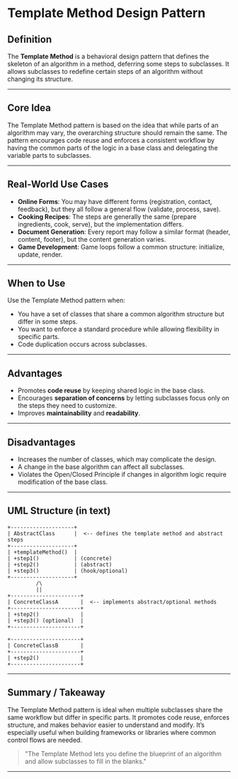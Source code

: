 # Template Method Design Pattern

## Definition

The **Template Method** is a behavioral design pattern that defines the skeleton of an algorithm in a method, deferring some steps to subclasses. It allows subclasses to redefine certain steps of an algorithm without changing its structure.

---

## Core Idea

The Template Method pattern is based on the idea that while parts of an algorithm may vary, the overarching structure should remain the same. The pattern encourages code reuse and enforces a consistent workflow by having the common parts of the logic in a base class and delegating the variable parts to subclasses.

---

## Real-World Use Cases

* **Online Forms**: You may have different forms (registration, contact, feedback), but they all follow a general flow (validate, process, save).
* **Cooking Recipes**: The steps are generally the same (prepare ingredients, cook, serve), but the implementation differs.
* **Document Generation**: Every report may follow a similar format (header, content, footer), but the content generation varies.
* **Game Development**: Game loops follow a common structure: initialize, update, render.

---

## When to Use

Use the Template Method pattern when:

* You have a set of classes that share a common algorithm structure but differ in some steps.
* You want to enforce a standard procedure while allowing flexibility in specific parts.
* Code duplication occurs across subclasses.

---

## Advantages

* Promotes **code reuse** by keeping shared logic in the base class.
* Encourages **separation of concerns** by letting subclasses focus only on the steps they need to customize.
* Improves **maintainability** and **readability**.

---

## Disadvantages

* Increases the number of classes, which may complicate the design.
* A change in the base algorithm can affect all subclasses.
* Violates the Open/Closed Principle if changes in algorithm logic require modification of the base class.

---

## UML Structure (in text)

```
+--------------------+
| AbstractClass      |  <-- defines the template method and abstract steps
+--------------------+
| +templateMethod()  |
| +step1()           | (concrete)
| +step2()           | (abstract)
| +step3()           | (hook/optional)
+--------------------+
         /\
         ||
+----------------------+
| ConcreteClassA       |  <-- implements abstract/optional methods
+----------------------+
| +step2()             |
| +step3() (optional)  |
+----------------------+

+----------------------+
| ConcreteClassB       |
+----------------------+
| +step2()             |
+----------------------+
```

---

## Summary / Takeaway

The Template Method pattern is ideal when multiple subclasses share the same workflow but differ in specific parts. It promotes code reuse, enforces structure, and makes behavior easier to understand and modify. It’s especially useful when building frameworks or libraries where common control flows are needed.

> "The Template Method lets you define the blueprint of an algorithm and allow subclasses to fill in the blanks."

---

